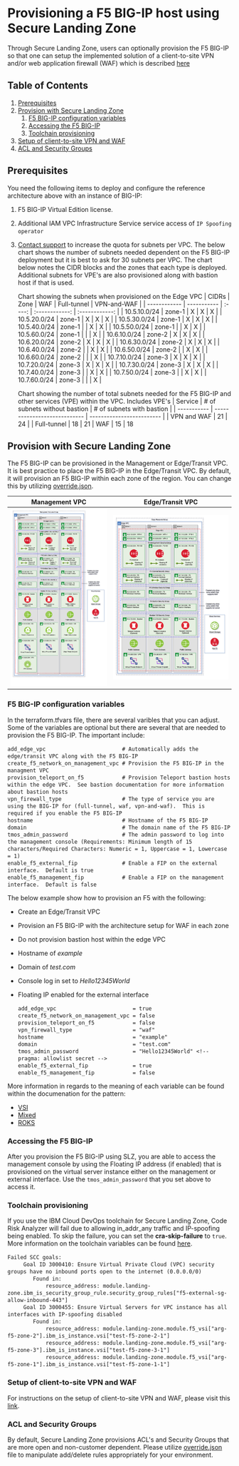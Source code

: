 # Provisioning a F5 BIG-IP host using Secure Landing Zone

Through Secure Landing Zone, users can optionally provision the F5 BIG-IP so that one can setup the implemented solution of a client-to-site VPN and/or web application firewall (WAF) which is described [here](https://cloud.ibm.com/docs/allowlist/framework-financial-services?topic=framework-financial-services-vpc-architecture-connectivity-f5-tutorial)

## Table of Contents

1. [Prerequisites](#prerequisites)
2. [Provision with Secure Landing Zone](#provision-with-secure-landing-zone)
   1. [F5 BIG-IP configuration variables](#f5-big-ip-configuration-variables)
   2. [Accessing the F5 BIG-IP](#accessing-the-f5-big-ip)
   3. [Toolchain provisioning](#toolchain-provisioning)
3. [Setup of client-to-site VPN and WAF](#setup-of-client-to-site-vpn-and-waf)
4. [ACL and Security Groups](#acl-and-security-groups)

## Prerequisites

You need the following items to deploy and configure the reference architecture above with an instance of BIG-IP:

1. F5 BIG-IP Virtual Edition license.
2. Additional IAM VPC Infrastructure Service service access of `IP Spoofing operator`
3. [Contact support](https://cloud.ibm.com/unifiedsupport/cases/form) to increase the quota for subnets per VPC.  The below chart shows the number of subnets needed dependent on the F5 BIG-IP deployment but it is best to ask for 30 subnets per VPC.  The chart below notes the CIDR blocks and the zones that each type is deployed.  Additional subnets for VPE's are also provisioned along with bastion host if that is used.

   Chart showing the subnets when provisioned on the Edge VPC
   | CIDRs        | Zone        | WAF    | Full-tunnel    | VPN-and-WAF    |
   | ------------ | ----------- | :----: | :------------: | :------------: |
   | 10.5.10.0/24 | zone-1      | X      | X              | X              |
   | 10.5.20.0/24 | zone-1      | X      | X              | X              |
   | 10.5.30.0/24 | zone-1      | X      | X              | X              |
   | 10.5.40.0/24 | zone-1      |        | X              | X              |
   | 10.5.50.0/24 | zone-1      |        | X              | X              |
   | 10.5.60.0/24 | zone-1      |        |                | X              |
   | 10.6.10.0/24 | zone-2      | X      | X              | X              |
   | 10.6.20.0/24 | zone-2      | X      | X              | X              |
   | 10.6.30.0/24 | zone-2      | X      | X              | X              |
   | 10.6.40.0/24 | zone-2      |        | X              | X              |
   | 10.6.50.0/24 | zone-2      |        | X              | X              |
   | 10.6.60.0/24 | zone-2      |        |                | X              |
   | 10.7.10.0/24 | zone-3      | X      | X              | X              |
   | 10.7.20.0/24 | zone-3      | X      | X              | X              |
   | 10.7.30.0/24 | zone-3      | X      | X              | X              |
   | 10.7.40.0/24 | zone-3      |        | X              | X              |
   | 10.7.50.0/24 | zone-3      |        | X              | X              |
   | 10.7.60.0/24 | zone-3      |        |                | X              |


   Chart showing the number of total subnets needed for the F5 BIG-IP and other services (VPE) within the VPC.  Includes VPE's
   | Service     | # of subnets without bastion | # of subnets with bastion |
   | ----------- | ---------------------------- | ------------------------- |
   | VPN and WAF | 21                           | 24                        |
   | Full-tunnel | 18                           | 21
   | WAF         | 15                           | 18


## Provision with Secure Landing Zone

The F5 BIG-IP can be provisioned in the Management or Edge/Transit VPC. It is best practice to place the F5 BIG-IP in the Edge/Transit VPC.  By default, it will provision an F5 BIG-IP within each zone of the region.  You can change this by utilizing [override.json](../../README.md#using-overridejson).

| Management VPC                               | Edge/Transit VPC              |
| -------------------------------------------- | ----------------------------- |
| ![management](../images/f5-management.png)   | ![edge](../images/edge-f5.png)|

### F5 BIG-IP configuration variables

In the terraform.tfvars file, there are several varibles that you can adjust. Some of the variables are optional but there are several that are needed to provision the F5 BIG-IP.  The important include:

```
add_edge_vpc                        # Automatically adds the edge/transit VPC along with the F5 BIG-IP
create_f5_network_on_management_vpc # Provision the F5 BIG-IP in the managment VPC
provision_teleport_on_f5            # Provision Teleport bastion hosts within the edge VPC.  See bastion documentation for more information about bastion hosts
vpn_firewall_type                   # The type of service you are using the BIG-IP for (full-tunnel, waf, vpn-and-waf).  This is required if you enable the F5 BIG-IP
hostname                            # Hostname of the F5 BIG-IP
domain                              # The domain name of the F5 BIG-IP
tmos_admin_password                 # The admin password to log into the management console (Requirements: Minimum length of 15 characters/Required Characters: Numeric = 1, Uppercase = 1, Lowercase = 1)
enable_f5_external_fip              # Enable a FIP on the external interface.  Default is true
enable_f5_management_fip            # Enable a FIP on the management interface.  Default is false
```

The below example show how to provision an F5 with the following:
 - Create an Edge/Transit VPC
 - Provision an F5 BIG-IP with the architecture setup for WAF in each zone
 - Do not provision bastion host within the edge VPC
 - Hostname of *example*
 - Domain of *test.com*
 - Console log in set to *Hello12345World*
 - Floating IP enabled for the external interface

   ```
   add_edge_vpc                        = true
   create_f5_network_on_management_vpc = false
   provision_teleport_on_f5            = false
   vpn_firewall_type                   = "waf"
   hostname                            = "example"
   domain                              = "test.com"
   tmos_admin_password                 = "Hello12345World" <!-- pragma: allowlist secret -->
   enable_f5_external_fip              = true
   enable_f5_management_fip            = false
   ```


More information in regards to the meaning of each variable can be found within the documenation for the pattern:

   - [VSI](../../patterns/vsi#module-variables)
   - [Mixed](../../patterns/mixed#module-variables)
   - [ROKS](../../patterns/roks#module-variables)

### Accessing the F5 BIG-IP

After you provision the F5 BIG-IP using SLZ, you are able to access the management console by using the Floating IP address (if enabled) that is provisioned on the virtual server instance either on the management or external interface.  Use the `tmos_admin_password` that you set above to access it.

### Toolchain provisioning

If you use the IBM Cloud DevOps toolchain for Secure Landing Zone, Code Risk Analyzer will fail due to allowing in_addr_any traffic and IP-spoofing being enabled.  To skip the failure, you can set the **cra-skip-failure** to `true`.  More information on the toolchain variables can be found [here](../toolchain/toolchain.md).

```
Failed SCC goals:
	 Goal ID 3000410: Ensure Virtual Private Cloud (VPC) security groups have no inbound ports open to the internet (0.0.0.0/0)
		Found in:
			resource_address: module.landing-zone.ibm_is_security_group_rule.security_group_rules["f5-external-sg-allow-inbound-443"]
	 Goal ID 3000455: Ensure Virtual Servers for VPC instance has all interfaces with IP-spoofing disabled
		Found in:
			resource_address: module.landing-zone.module.f5_vsi["arg-f5-zone-2"].ibm_is_instance.vsi["test-f5-zone-2-1"]
			resource_address: module.landing-zone.module.f5_vsi["arg-f5-zone-3"].ibm_is_instance.vsi["test-f5-zone-3-1"]
			resource_address: module.landing-zone.module.f5_vsi["arg-f5-zone-1"].ibm_is_instance.vsi["test-f5-zone-1-1"]
```

### Setup of client-to-site VPN and WAF

For instructions on the setup of client-to-site VPN and WAF, please visit this [link](https://cloud.ibm.com/docs/allowlist/framework-financial-services?topic=framework-financial-services-vpc-architecture-connectivity-f5-tutorial).

### ACL and Security Groups

By default, Secure Landing Zone provisions ACL's and Security Groups that are more open and non-customer dependent.  Please utilize [override.json](../../README.md#using-overridejson) file to manipulate add/delete rules appropriately for your environment.
